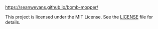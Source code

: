 https://seanwevans.github.io/bomb-mopper/

This project is licensed under the MIT License. See the [LICENSE](LICENSE) file for details.
